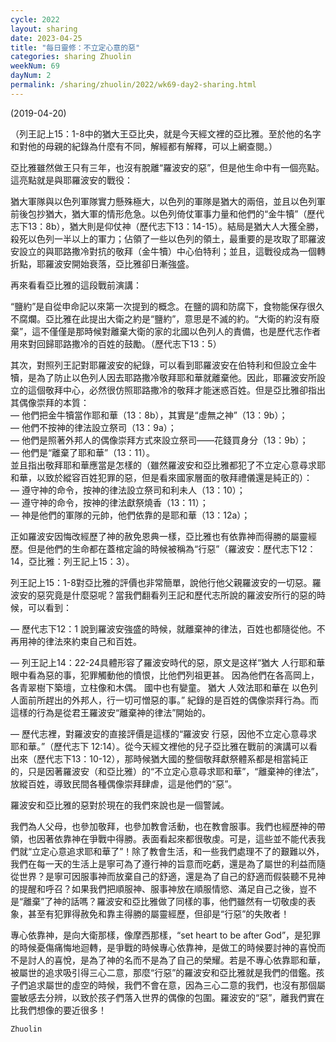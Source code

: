 ```yaml
---
cycle: 2022
layout: sharing
date: 2023-04-25
title: "每日靈修：不立定心意的惡"
categories: sharing Zhuolin
weekNum: 69
dayNum: 2
permalink: /sharing/zhuolin/2022/wk69-day2-sharing.html
--- 
```

(2019-04-20)

（列王記上15：1-8中的猶大王亞比央，就是今天經文裡的亞比雅。至於他的名字和對他的母親的紀錄為什麼有不同，解經都有解釋，可以上網查閱。）

亞比雅雖然做王只有三年，也沒有脫離“羅波安的惡”，但是他生命中有一個亮點。這亮點就是與耶羅波安的戰役：

猶大軍隊與以色列軍隊實力懸殊極大，以色列的軍隊是猶大的兩倍，並且以色列軍前後包抄猶大，猶大軍的情形危急。以色列倚仗軍事力量和他們的“金牛犢”（歷代志下13：8b），猶大則是仰仗神（歷代志下13：14-15）。結局是猶大人大獲全勝，殺死以色列一半以上的軍力；佔領了一些以色列的領土，最重要的是攻取了耶羅波安設立的與耶路撒冷對抗的敬拜（金牛犢）中心伯特利；並且，這戰役成為一個轉折點，耶羅波安開始衰落，亞比雅卻日漸強盛。

再來看看亞比雅的這段戰前演講：

“鹽約”是自從申命記以來第一次提到的概念。在鹽的調和防腐下，食物能保存很久不腐爛。亞比雅在此提出大衛之約是“鹽約”，意思是不滅的約。“大衛的約沒有廢棄”，這不僅僅是那時候對離棄大衛的家的北國以色列人的責備，也是歷代志作者用來對回歸耶路撒冷的百姓的鼓勵。（歷代志下13：5）

其次，對照列王記對耶羅波安的紀錄，可以看到耶羅波安在伯特利和但設立金牛犢，是為了防止以色列人因去耶路撒冷敬拜耶和華就離棄他。因此，耶羅波安所設立的這個敬拜中心，必然很仿照耶路撒冷的敬拜才能迷惑百姓。但是亞比雅卻指出其偶像崇拜的本質：  
	— 他們把金牛犢當作耶和華（13：8b），其實是“虛無之神”（13：9b）；  
	— 他們不按神的律法設立祭司（13：9a）；  
	— 他們是照著外邦人的偶像崇拜方式來設立祭司——花錢買身分（13：9b）；  
	— 他們是“離棄了耶和華”（13：11）。  
並且指出敬拜耶和華應當是怎樣的（雖然羅波安和亞比雅都犯了不立定心意尋求耶和華，以致於縱容百姓犯罪的惡，但是看來國家層面的敬拜禮儀還是純正的）：  
	— 遵守神的命令，按神的律法設立祭司和利未人（13：10）；  
	— 遵守神的命令，按神的律法獻祭燒香（13：11）；  
	— 神是他們的軍隊的元帥，他們依靠的是耶和華（13：12a）；  

正如羅波安因悔改經歷了神的赦免恩典一樣，亞比雅也有依靠神而得勝的屬靈經歷。但是他們的生命都在蓋棺定論的時候被稱為“行惡”（羅波安：歷代志下12：14，亞比雅：列王記上15：3）。

列王記上15：1-8對亞比雅的評價也非常簡單，說他行他父親羅波安的一切惡。羅波安的惡究竟是什麼惡呢？當我們翻看列王記和歷代志所說的羅波安所行的惡的時候，可以看到：

— 歷代志下12：1 說到羅波安強盛的時候，就離棄神的律法，百姓也都隨從他。不再用神的律法來約束自己和百姓。

— 列王記上14：22-24具體形容了羅波安時代的惡，原文是这样“猶大 人行耶和華眼中看為惡的事，犯罪觸動他的憤恨，比他們列祖更甚。 因為他們在各高岡上，各青翠樹下築壇，立柱像和木偶。 國中也有孌童。 猶大 人效法耶和華在 以色列 人面前所趕出的外邦人，行一切可憎惡的事。” 紀錄的是百姓的偶像崇拜行為。而這樣的行為是從君王羅波安“離棄神的律法”開始的。

— 歷代志裡，對羅波安的直接評價是這樣的“羅波安 行惡，因他不立定心意尋求耶和華。”（歷代志下 12:14）。從今天經文裡他的兒子亞比雅在戰前的演講可以看出來（歷代志下13：10-12），那時候猶大國的整個敬拜獻祭體系都是相當純正的，只是因著羅波安（和亞比雅）的“不立定心意尋求耶和華”，“離棄神的律法”，放縱百姓，導致民間各種偶像崇拜肆虐，這是他們的“惡”。

羅波安和亞比雅的惡對於現在的我們來說也是一個警誡。

我們為人父母，也參加敬拜，也參加教會活動，也在教會服事。我們也經歷神的帶領，也因著依靠神在爭戰中得勝。表面看起來都很敬虔。可是，這些並不能代表我們就“立定心意追求耶和華了”！除了教會生活，和一些我們處理不了的艱難以外，我們在每一天的生活上是寧可為了遵行神的旨意而吃虧，還是為了屬世的利益而隨從世界？是寧可因服事神而放棄自己的舒適，還是為了自己的舒適而假裝聽不見神的提醒和呼召？如果我們把順服神、服事神放在順服情慾、滿足自己之後，豈不是“離棄”了神的話嗎？羅波安和亞比雅做了同樣的事，他們雖然有一切敬虔的表象，甚至有犯罪得赦免和靠主得勝的屬靈經歷，但卻是“行惡”的失敗者！

專心依靠神，是向大衛那樣，像摩西那樣，“set heart to be after God”，是犯罪的時候憂傷痛悔地迴轉，是爭戰的時候專心依靠神，是做工的時候要討神的喜悅而不是討人的喜悅，是為了神的名而不是為了自己的榮耀。若是不專心依靠耶和華，被屬世的追求吸引得三心二意，那麼“行惡”的羅波安和亞比雅就是我們的借鑑。孩子們追求屬世的虛空的時候，我們不會在意，因為三心二意的我們，也沒有那個屬靈敏感去分辨，以致於孩子們落入世界的偶像的包圍。羅波安的“惡”，離我們實在比我們想像的要近很多！

`Zhuolin`
